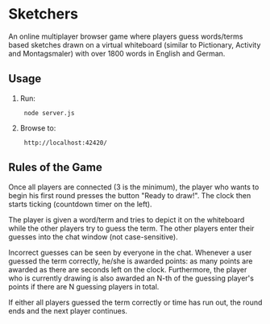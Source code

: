 # Sketchers #

An online multiplayer browser game where players guess words/terms based sketches drawn on a virtual whiteboard (similar to Pictionary, Activity and Montagsmaler) with over 1800 words in English and German. 

## Usage ##

1. Run:

		node server.js

2. Browse to:

		http://localhost:42420/


## Rules of the Game ##

Once all players are connected (3 is the minimum), the player who wants to begin his first round presses the button "Ready to draw!". The clock then starts ticking (countdown timer on the left).

The player is given a word/term and tries to depict it on the whiteboard while the other players try to guess the term. 
The other players enter their guesses into the chat window (not case-sensitive).

Incorrect guesses can be seen by everyone in the chat. Whenever a user guessed the term correctly, he/she is awarded points: as many points are awarded as there
are seconds left on the clock. Furthermore, the player who is currently drawing is also awarded an N-th of the guessing player's points if 
there are N guessing players in total. 

If either all players guessed the term correctly or time has run out, the round ends and the next player continues.   
